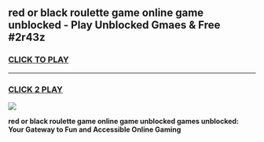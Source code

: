
## red or black roulette game online game unblocked - Play Unblocked Gmaes & Free #2r43z
<h3>
<a href="https://premium.freeplayer.one?title=red_or_black_roulette_game_online_game_unblocked&ref=03M">CLICK TO PLAY</a></h3>
<hr>

<h3>
<a href="https://premium.freeplayer.one?title=red_or_black_roulette_game_online_game_unblocked&ref=03M">CLICK 2 PLAY</a>
  
</h3>

<a href="https://premium.freeplayer.one?title=red_or_black_roulette_game_online_game_unblocked&ref=03M"><img src="https://clearcache.store/games.png"></a>


**red or black roulette game online game unblocked games unblocked: Your Gateway to Fun and Accessible Online Gaming**
